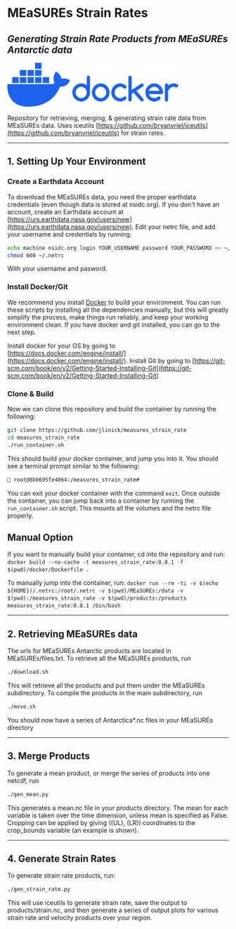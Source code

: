 # MEaSUREs Strain Rates
## _Generating Strain Rate Products from MEaSUREs Antarctic data_

<a href="https://github.com/jlinick/measures_strain_rate">
    <img src="./docker/docker-logo.svg" alt="Dockerized" height="100"/>
</a>

Repository for retrieving, merging, & generating strain rate data from MEaSUREs data. Uses iceutils [https://github.com/bryanvriel/iceutils](https://github.com/bryanvriel/iceutils) for strain rates.

-----

## 1. Setting Up Your Environment


### Create a Earthdata Account
To download the MEaSUREs data, you need the proper earthdata credentials (even though data is stored at nsidc.org). If you don't have an account, create an Earthdata account at [https://urs.earthdata.nasa.gov/users/new](https://urs.earthdata.nasa.gov/users/new). Edit your netrc file, and add your username and credentials by running:
```sh 
echo machine nsidc.org login YOUR_USERNAME password YOUR_PASSWORD >> ~/.netrc
chmod 600 ~/.netrc
```
With your username and pasword.

### Install Docker/Git
We recommend you install [Docker](https://www.docker.com/) to build your environment. You can run these scripts by installing all the dependencies manually, but this will greatly simplify the process, make things run reliably, and keep your working environment clean. If you have docker and git installed, you can go to the next step.

Install docker for your OS by going to [https://docs.docker.com/engine/install/](https://docs.docker.com/engine/install/). Install Git by going to [https://git-scm.com/book/en/v2/Getting-Started-Installing-Git](https://git-scm.com/book/en/v2/Getting-Started-Installing-Git)


### Clone & Build
Now we can clone this repository and build the container by running the following:

```sh
git clone https://github.com/jlinick/measures_strain_rate
cd measures_strain_rate
./run_container.sh
```

This should build your docker container, and jump you into it. You should see a terminal prompt similar to the following:

```sh
🐳 root@8bb695fe4064:/measures_strain_rate#
```
You can exit your docker container with the command ```exit```. Once outside the container, you can jump back into a container by running the ```run_container.sh``` script. This mounts all the volumes and the netrc file properly.

## Manual Option

If you want to manually build your container, cd into the repository and run:
```docker build --no-cache -t measures_strain_rate:0.0.1 -f $(pwd)/docker/Dockerfile .```

To manually jump into the container, run:
```docker run --rm -ti -v $(echo ${HOME})/.netrc:/root/.netrc -v $(pwd)/MEaSUREs:/data -v $(pwd):/measures_strain_rate -v $(pwd)/products:/products measures_strain_rate:0.0.1 /bin/bash```


-----

## 2. Retrieving MEaSUREs data

The urls for MEaSUREs Antarctic products are located in MEaSUREs/files.txt. To retrieve all the MEaSUREs products, run
```sh
./download.sh
```

This will retrieve all the products and put them under the MEaSUREs subdirectory. To compile the products in the main subdirectory, run
```sh
./move.sh
```

You should now have a series of Antarctica\*.nc files in your MEaSUREs directory

-----

## 3. Merge Products

To generate a mean product, or merge the series of products into one netcdf, run

```sh
./gen_mean.py
```

This generates a mean.nc file in your products directory. The mean for each variable is taken over the time dimension, unless mean is specified as False. Cropping can be applied by giving ((UL), (LR)) coordinates to the crop_bounds variable (an example is shown).

-----

## 4. Generate Strain Rates

To generate strain rate products, run:

```sh
./gen_strain_rate.py
```

This will use iceutils to generate strain rate, save the output to products/strain.nc, and then generate a series of output plots for various strain rate and velocity products over your region.

